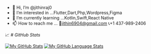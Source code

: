- 👋 Hi, I’m @jithinraj0
- 👀 I’m interested in ...Flutter,Dart,Php,Wordpress,Figma
- 🌱 I’m currently learning ...Kotlin,Swift,React Native
- 📫 How to reach me ... 📧jithin6904@gmail.com
                          📞+1 437-989-2406

📈 # *GitHub Stats*

[![My GitHub Stats](https://github-readme-stats.vercel.app/api/?username=jithinraj0&count_private=true&theme=tokyonight&showicons=true)]()
[![My GitHub Language Stats](https://github-readme-stats.vercel.app/api/top-langs/?username=jithinraj0&langs_count=5&theme=tokyonight)]()


<!---
jithinraj0/jithinraj0 is a ✨ special ✨ repository because its `README.md` (this file) appears on your GitHub profile.
You can click the Preview link to take a look at your changes.
--->
